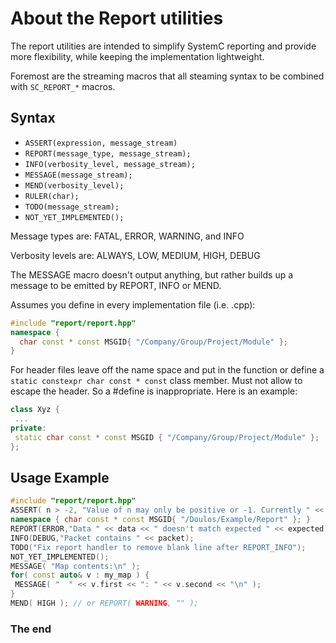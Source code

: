 About the Report utilities
==========================

The report utilities are intended to simplify SystemC reporting and
provide more flexibility, while keeping the implementation lightweight.

Foremost are the streaming macros that all steaming syntax to be combined
with `SC_REPORT_*` macros.

Syntax
------

- `ASSERT(expression, message_stream)`
- `REPORT(message_type, message_stream);`
- `INFO(verbosity_level, message_stream);`
- `MESSAGE(message_stream);`
- `MEND(verbosity_level);`
- `RULER(char);`
- `TODO(message_stream);`
- `NOT_YET_IMPLEMENTED();`

Message types are: FATAL, ERROR, WARNING, and INFO

Verbosity levels are: ALWAYS, LOW, MEDIUM, HIGH, DEBUG

The MESSAGE macro doesn't output anything, but rather builds up
a message to be emitted by REPORT, INFO or MEND.

Assumes you define in every implementation file (i.e. .cpp):

```cpp
#include "report/report.hpp"
namespace {
  char const * const MSGID{ "/Company/Group/Project/Module" };
}
```

For header files leave off the name space and put in the function
or define a `static constexpr char const * const` class member. Must not allow to escape
the header. So a #define is inappropriate. Here is an example:

```cpp
class Xyz {
 ...
private:
 static char const * const MSGID { "/Company/Group/Project/Module" };
};
```

Usage Example
-------------

```cpp
#include "report/report.hpp"
ASSERT( n > -2, "Value of n may only be positive or -1. Currently " << n );
namespace { char const * const MSGID{ "/Doulos/Example/Report" }; }
REPORT(ERROR,"Data " << data << " doesn't match expected " << expected);
INFO(DEBUG,"Packet contains " << packet);
TODO("Fix report handler to remove blank line after REPORT_INFO");
NOT_YET_IMPLEMENTED();
MESSAGE( "Map contents:\n" );
for( const auto& v : my_map ) {
 MESSAGE( "  " << v.first << ": " << v.second << "\n" );
}
MEND( HIGH ); // or REPORT( WARNING, "" );
```

### The end
<!-- vim:tw=78
-->
